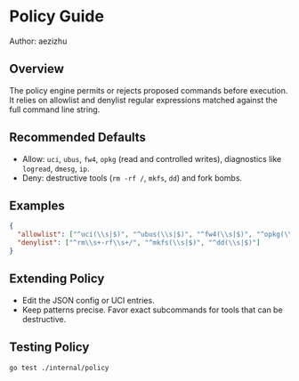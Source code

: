 Policy Guide
============

Author: aezizhu

Overview
--------

The policy engine permits or rejects proposed commands before execution. It relies on allowlist and denylist regular expressions matched against the full command line string.

Recommended Defaults
--------------------

- Allow: `uci`, `ubus`, `fw4`, `opkg` (read and controlled writes), diagnostics like `logread`, `dmesg`, `ip`.
- Deny: destructive tools (`rm -rf /`, `mkfs`, `dd`) and fork bombs.

Examples
--------

```json
{
  "allowlist": ["^uci(\\s|$)", "^ubus(\\s|$)", "^fw4(\\s|$)", "^opkg(\\s|$)(update|install|remove|list|info)"],
  "denylist": ["^rm\\s+-rf\\s+/", "^mkfs(\\s|$)", "^dd(\\s|$)"]
}
```

Extending Policy
----------------

- Edit the JSON config or UCI entries.
- Keep patterns precise. Favor exact subcommands for tools that can be destructive.

Testing Policy
--------------

```bash
go test ./internal/policy
```


